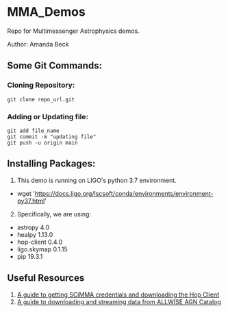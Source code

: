 # MMA_Demos
Repo for Multimessenger Astrophysics demos.

Author: Amanda Beck

## Some Git Commands:
### Cloning Repository:
` git clone repo_url.git `

### Adding or Updating file:
```
git add file_name
git commit -m "updating file"
git push -u origin main
```
## Installing Packages:
1. This demo is running on LIGO's python 3.7 environment. 
  - wget 'https://docs.ligo.org/lscsoft/conda/environments/environment-py37.html'
2. Specifically, we are using:
  - astropy 4.0
  - healpy 1.13.0
  - hop-client 0.4.0
  - ligo.skymap 0.1.15
  - pip 19.3.1

## Useful Resources
1. [A guide to getting SCiMMA credentials and downloading the Hop Client](https://drive.google.com/file/d/1CdYiE9EpbbXS2DZbahZ1ZcLavAeyF9Rg/view?usp=sharing) 
2. [A guide to downloading and streaming data from ALLWISE AGN Catalog](https://drive.google.com/file/d/1IcjwhWD9gfjtmsv7ZpX3oXt1vXg-3Oou/view?usp=sharing)
